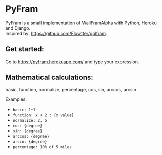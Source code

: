 # PyFram

PyFram is a small implementation of WallFramAlpha with Python, Heroku and Django.\
Inspired by: https://github.com/Flowtter/golfram.

## Get started:
Go to https://pyfram.herokuapp.com/ and type your expression.

## Mathematical calculations:

basic, function, normalize, percentage, cos, sin, arccos, arcsin

Examples:
* `basic: 1+1`
* `function: x + 2 : {x value}`
* `normalize: 2, 5`
* `cos: {degree}`
* `sin: {degree}`
* `arccos: {degree}`
* `arsin: {degree}`
* `percentage: 10% of 5 miles`
